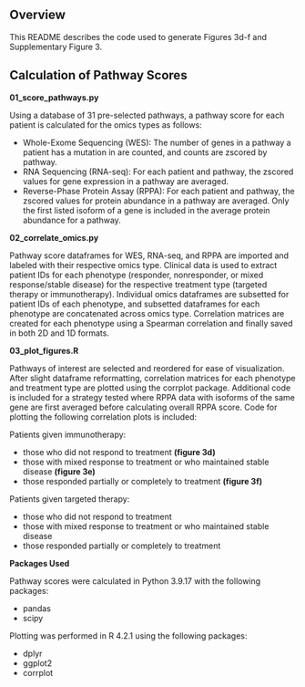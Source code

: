 ## Overview

This README describes the code used to generate Figures 3d-f and Supplementary Figure 3.

## Calculation of Pathway Scores

**01_score_pathways.py**

Using a database of 31 pre-selected pathways, a pathway score for each patient is calculated for the omics types as follows:

- Whole-Exome Sequencing (WES): The number of genes in a pathway a patient has a mutation in are counted, and counts are zscored by pathway.
- RNA Sequencing (RNA-seq): For each patient and pathway, the zscored values for gene expression in a pathway are averaged.
- Reverse-Phase Protein Assay (RPPA): For each patient and pathway, the zscored values for protein abundance in a pathway are averaged. Only the first listed isoform of a gene is included in the average protein abundance for a pathway.

**02_correlate_omics.py**

Pathway score dataframes for WES, RNA-seq, and RPPA are imported and labeled with their respective omics type. Clinical data is used to extract patient IDs for each phenotype (responder, nonresponder, or mixed response/stable disease) for the respective treatment type (targeted therapy or immunotherapy). Individual omics dataframes are subsetted for patient IDs of each phenotype, and subsetted dataframes for each phenotype are concatenated across omics type. Correlation matrices are created for each phenotype using a Spearman correlation and finally saved in both 2D and 1D formats.

**03_plot_figures.R**

Pathways of interest are selected and reordered for ease of visualization. After slight dataframe reformatting, correlation matrices for each phenotype and treatment type are plotted using the corrplot package. Additional code is included for a strategy tested where RPPA data with isoforms of the same gene are first averaged before calculating overall RPPA score. Code for plotting the following correlation plots is included:

Patients given immunotherapy:
- those who did not respond to treatment **(figure 3d)**
- those with mixed response to treatment or who maintained stable disease **(figure 3e)**
- those responded partially or completely to treatment **(figure 3f)**

Patients given targeted therapy:
- those who did not respond to treatment
- those with mixed response to treatment or who maintained stable disease
- those responded partially or completely to treatment

**Packages Used**

Pathway scores were calculated in Python 3.9.17 with the following packages:
- pandas
- scipy

Plotting was performed in R 4.2.1 using the following packages:
- dplyr
- ggplot2
- corrplot
